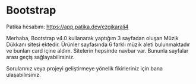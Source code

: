 # Bootstrap
Patika hesabım: https://app.patika.dev/ezgikarali4

Merhaba, Bootstrap v4.0 kullanarak yaptığım 3 sayfadan oluşan Müzik Dükkanı sitesi ektedir. Ürünler sayfasında 6 farklı müzik aleti bulunmaktadır ve bunları card içine aldım. Sitelerin hepsinde navbar var. Bununla sayfalar arası geçiş sağlayabilirsiniz.

Sorularınız veya projeyi geliştirmeye yönelik fikirleriniz için bana ulaşabilirsiniz.
